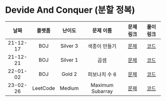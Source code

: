 # Devide And Conquer (분할 정복)

|   날짜   |  플랫폼  |  난이도  |    문제 이름     |                       문제 링크                        |                                       풀이 링크                                       |
| :------: | :------: | :------: | :--------------: | :----------------------------------------------------: | :-----------------------------------------------------------------------------------: |
| 21-12-17 |   BOJ    | Silver 3 |  색종이 만들기   |      [문제](https://www.acmicpc.net/problem/2630)      |  [코드](https://github.com/LeeMir/Algorithm/blob/main/DevideAndConquer/BOJ-2630.js)   |
| 21-12-21 |   BOJ    | Silver 1 |       곱셈       |      [문제](https://www.acmicpc.net/problem/1629)      |  [코드](https://github.com/LeeMir/Algorithm/blob/main/DevideAndConquer/BOJ-1629.js)   |
| 22-01-02 |   BOJ    |  Gold 2  |  피보나치 수 6   |     [문제](https://www.acmicpc.net/problem/11444)      |  [코드](https://github.com/LeeMir/Algorithm/blob/main/DevideAndConquer/BOJ-11444.js)  |
| 23-02-26 | LeetCode |  Medium  | Maximum Subarray | [문제](https://leetcode.com/problems/maximum-subarray) | [코드](https://github.com/LeeMir/Algorithm/blob/main/DevideAndConquer/LeetCode-53.ts) |
